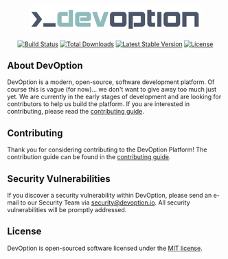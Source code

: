 <p align="center">
    <a href="https://devoption.io" target="_blank">
        <picture>
            <source media="(prefers-color-scheme: dark)" srcset="https://raw.githubusercontent.com/devoption/devoption/main/public/img/devoption-dark.svg">
            <img width="400" alt="DevOption Logo" src="https://raw.githubusercontent.com/devoption/devoption/main/public/img/devoption-light.svg">
        </picture>
    </a>
</p>

<p align="center">
    <a href="https://github.com/devoption/devoption/actions"><img src="https://github.com/devoption/devoption/workflows/tests/badge.svg" alt="Build Status"></a>
    <a href="https://packagist.org/packages/devoptn/devoptn"><img src="https://img.shields.io/packagist/dt/devoptn/devoptn" alt="Total Downloads"></a>
    <a href="https://packagist.org/packages/devoptn/devoptn"><img src="https://img.shields.io/packagist/v/devoptn/devoptn" alt="Latest Stable Version"></a>
    <a href="https://packagist.org/packages/devoptn/devoptn"><img src="https://img.shields.io/packagist/l/devoptn/devoptn" alt="License"></a>
</p>

## About DevOption

DevOption is a modern, open-source, software development platform. Of course this is vague (for now)... we don't want to give away too much just yet. We are currently in the early stages of development and are looking for contributors to help us build the platform. If you are interested in contributing, please read the [contributing guide](CONTRIBUTING.md).

## Contributing

Thank you for considering contributing to the DevOption Platform! The contribution guide can be found in the [contributing guide](CONTRIBUTING.md).

## Security Vulnerabilities

If you discover a security vulnerability within DevOption, please send an e-mail to our Security Team via [security@devoption.io](mailto:security@devoption.io). All security vulnerabilities will be promptly addressed.

## License

DevOption is open-sourced software licensed under the [MIT license](https://opensource.org/licenses/MIT).
